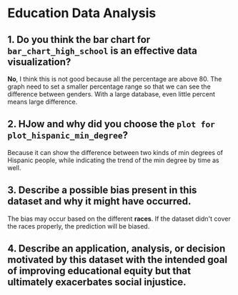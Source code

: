 # Education Data Analysis

## 1. Do you think the bar chart for `bar_chart_high_school` is an effective data visualization?

**No**, I think this is not good because all the percentage are above 80. The graph need to set a smaller percentage range so that we can see the difference between genders. With a large database, even little percent means large difference.


## 2. HJow and why did you choose the `plot for plot_hispanic_min_degree`?

Because it can show the difference between two kinds of min degrees of Hispanic people, while indicating the trend of the min degree by time as well.

## 3. Describe a possible bias present in this dataset and why it might have occurred.

The bias may occur based on the different **races**. If the dataset didn't cover the races properly, the prediction will be biased.

## 4. Describe an application, analysis, or decision motivated by this dataset with the intended goal of improving educational equity but that ultimately exacerbates social injustice.


